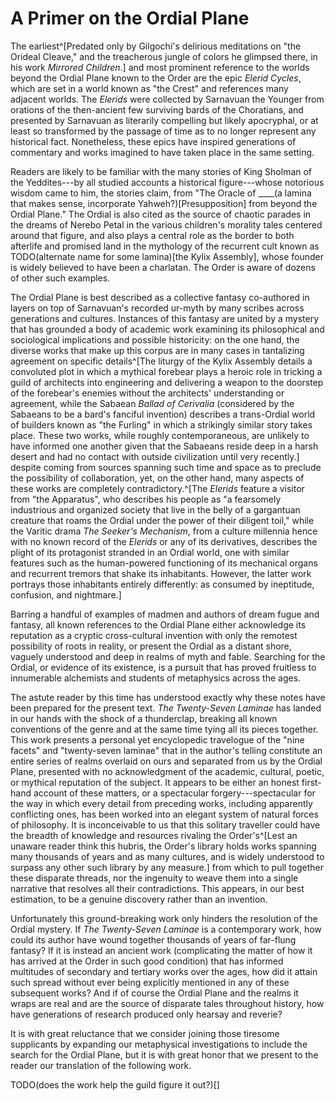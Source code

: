 # A Primer on the Ordial Plane

The earliest^[Predated only by Gilgochi's delirious meditations on "the Orideal Cleave," and the treacherous jungle of colors he glimpsed there, in his work *Mirrored Children*.] and most prominent reference to the worlds beyond the Ordial Plane known to the <span class="guild-term">Order</span> are the epic *Elerid Cycles*, which are set in a world known as "the Crest" <!-- CGP --> and references many adjacent worlds. The *Elerids* were collected by Sarnavuan the Younger from orations of the then-ancient few surviving bards of the Choratians, and presented by Sarnavuan as literarily compelling but likely apocryphal, or at least so transformed by the passage of time as to no longer represent any historical fact. Nonetheless, these epics have inspired generations of commentary and works imagined to have taken place in the same setting.

Readers are likely to be familiar with the many stories of King Sholman of the Yeddites---by all studied accounts a historical figure---whose notorious wisdom came to him, the stories claim, from "The Oracle of ____(a lamina that makes sense, incorporate Yahweh?)[Presupposition] <!-- TODO --> from beyond the Ordial Plane." The Ordial is also cited as the source of chaotic parades in the dreams of Nerebo Petal in the various children's morality tales centered around that figure, and also plays a central role as the border to both afterlife and promised land in the mythology of the recurrent cult known as TODO(alternate name for some lamina)[the Kylix Assembly], whose founder is widely believed to have been a charlatan. The <span class="guild-term">Order</span> is aware of dozens of other such examples.

The Ordial Plane is best described as a collective fantasy co-authored in layers on top of Sarnavuan's recorded ur-myth by many scribes across generations and cultures. Instances of this fantasy are united by a mystery that has grounded a body of academic work examining its philosophical and sociological implications and possible historicity: on the one hand, the diverse works that make up this corpus are in many cases in tantalizing agreement on specific details^[The liturgy of the Kylix Assembly details a convoluted plot in which a mythical forebear plays a heroic role in tricking a guild of architects into engineering and delivering a weapon to the doorstep of the forebear's enemies without the architects' understanding or agreement, while the Sabaean *Ballad of Cerivalia* (considered by the Sabaeans to be a bard's fanciful invention) describes a trans-Ordial world of builders known as "the Furling" <!-- LNC --> in which a strikingly similar story takes place. These two works, while roughly contemporaneous, are unlikely to have informed one another given that the Sabaeans reside deep in a harsh desert and had no contact with outside civilization until very recently.] despite coming from sources spanning such time and space as to preclude the possibility of collaboration, yet, on the other hand, many aspects of these works are completely contradictory.^[The *Elerids* feature a visitor from "the Apparatus"<!-- LND -->, who describes his people as "a fearsomely industrious and organized society that live in the belly of a gargantuan creature that roams the Ordial under the power of their diligent toil," while the Varitic drama *The Seeker's Mechanism*, from a culture millennia hence with no known record of the *Elerids* or any of its derivatives, describes the plight of its protagonist stranded in an Ordial world, one with similar features such as the human-powered functioning of its mechanical organs and recurrent tremors that shake its inhabitants. However, the latter work portrays those inhabitants entirely differently: as consumed by ineptitude, confusion, and nightmare.]

Barring a handful of examples of madmen and authors of dream fugue and fantasy, all known references to the Ordial Plane either acknowledge its reputation as a cryptic cross-cultural invention with only the remotest possibility of roots in reality, or present the Ordial as a distant shore, vaguely understood and deep in realms of myth and fable. Searching for the Ordial, or evidence of its existence, is a pursuit that has proved fruitless to innumerable alchemists and students of metaphysics across the ages.

The astute reader by this time has understood exactly why these notes have been prepared for the present text. *The Twenty-Seven Laminae* has landed in our hands with the shock of a thunderclap, breaking all known conventions of the genre and at the same time tying all its pieces together. This work presents a personal yet encyclopedic travelogue of the "nine facets" and "twenty-seven laminae" that in the author's telling constitute an entire series of realms overlaid on ours and separated from us by the Ordial Plane, presented with no acknowledgment of the academic, cultural, poetic, or mythical reputation of the subject. It appears to be either an honest first-hand account of these matters, or a spectacular forgery---spectacular for the way in which every detail from preceding works, including apparently conflicting ones, has been worked into an elegant system of natural forces of philosophy. It is inconceivable to us that this solitary traveller could have the breadth of knowledge and resources rivaling the <span class="guild-term">Order</span>'s^[Lest an unaware reader think this hubris, the <span class="guild-term">Order</span>'s library holds works spanning many thousands of years and as many cultures, and is widely understood to surpass any other such library by any measure.] from which to pull together these disparate threads, nor the ingenuity to weave them into a single narrative that resolves all their contradictions. This appears, in our best estimation, to be a genuine discovery rather than an invention.

Unfortunately this ground-breaking work only hinders the resolution of the Ordial mystery. If *The Twenty-Seven Laminae* is a contemporary work, how could its author have wound together thousands of years of far-flung fantasy? If it is instead an ancient work (complicating the matter of how it has arrived at the <span class="guild-term">Order</span> in such good condition) that has informed multitudes of secondary and tertiary works over the ages, how did it attain such spread without ever being explicitly mentioned in any of these subsequent works? And if of course the Ordial Plane and the realms it wraps are real and are the source of disparate tales throughout history, how have generations of research produced only hearsay and reverie?

It is with great reluctance that we consider joining those tiresome supplicants by expanding our metaphysical investigations to include the search for the Ordial Plane, but it is with great honor that we present to the reader our translation of the following work.

TODO(does the work help the guild figure it out?)[]
